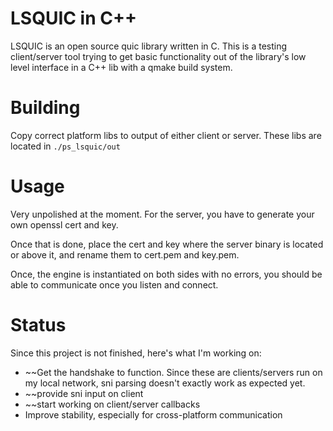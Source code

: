 # LSQUIC in C++

LSQUIC is an open source quic library written in C. This is a testing client/server tool trying to get basic functionality out of the library's low level interface in a C++ lib with a qmake build system.

# Building

Copy correct platform libs to output of either client or server. These libs are located in `./ps_lsquic/out`

# Usage

Very unpolished at the moment. For the server, you have to generate your own openssl cert and key.

Once that is done, place the cert and key where the server binary is located or above it, and rename them to cert.pem and key.pem.

Once, the engine is instantiated on both sides with no errors, you should be able to communicate once you listen and connect.

# Status 

Since this project is not finished, here's what I'm working on:

- ~~Get the handshake to function. Since these are clients/servers run on my local network, sni parsing doesn't exactly work as expected yet.
- ~~provide sni input on client
- ~~start working on client/server callbacks
- Improve stability, especially for cross-platform communication

